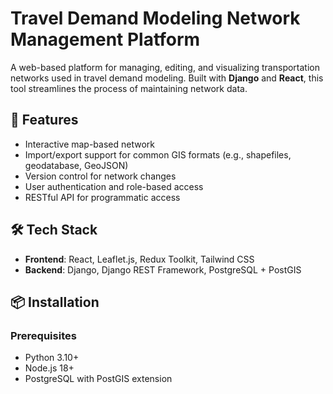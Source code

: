 # Travel Demand Modeling Network Management Platform

A web-based platform for managing, editing, and visualizing transportation networks used in travel demand modeling. Built with **Django** and **React**, this tool streamlines the process of maintaining network data.

## 🚀 Features

- Interactive map-based network
- Import/export support for common GIS formats (e.g., shapefiles, geodatabase, GeoJSON)
- Version control for network changes
- User authentication and role-based access
- RESTful API for programmatic access

## 🛠️ Tech Stack

- **Frontend**: React, Leaflet.js, Redux Toolkit, Tailwind CSS
- **Backend**: Django, Django REST Framework, PostgreSQL + PostGIS

## 📦 Installation

### Prerequisites

- Python 3.10+
- Node.js 18+
- PostgreSQL with PostGIS extension